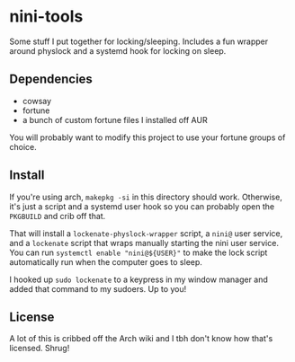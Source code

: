 # nini-tools

Some stuff I put together for locking/sleeping. Includes a fun wrapper around
physlock and a systemd hook for locking on sleep.

## Dependencies

* cowsay
* fortune
* a bunch of custom fortune files I installed off AUR

You will probably want to modify this project to use your fortune groups of
choice.

## Install

If you're using arch, `makepkg -si` in this directory should work. Otherwise,
it's just a script and a systemd user hook so you can probably open the
`PKGBUILD` and crib off that.

That will install a `lockenate-physlock-wrapper` script, a `nini@` user
service, and a `lockenate` script that wraps manually starting the nini user
service. You can run `systemctl enable "nini@${USER}"` to make the lock script
automatically run when the computer goes to sleep.

I hooked up `sudo lockenate` to a keypress in my window manager and added that
command to my sudoers. Up to you!

## License

A lot of this is cribbed off the Arch wiki and I tbh don't know how that's
licensed. Shrug!
